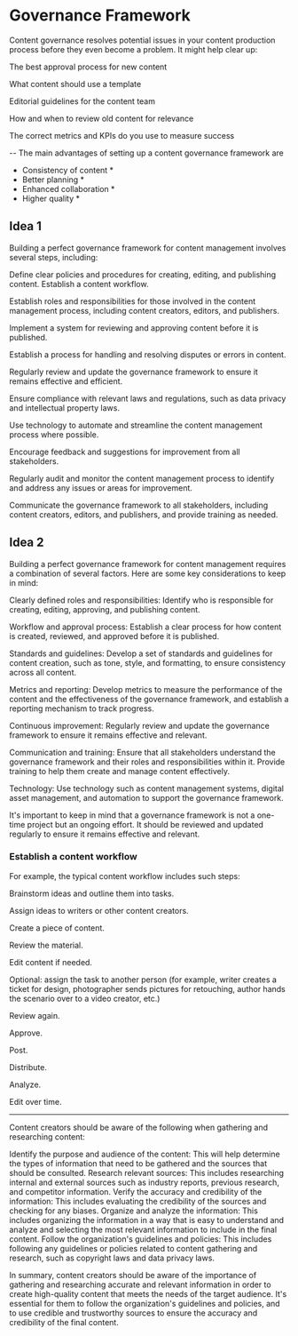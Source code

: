 # Governance Framework

Content governance resolves potential issues in your content production process before they even become a problem. It might help clear up:

The best approval process for new content

What content should use a template

Editorial guidelines for the content team 

How and when to review old content for relevance

The correct metrics and KPIs do you use to measure success


-- The main advantages of setting up a content governance framework are
* Consistency of content *
* Better planning *
* Enhanced collaboration *
* Higher quality *



## Idea 1
Building a perfect governance framework for content management involves several steps, including:

Define clear policies and procedures for creating, editing, and publishing content. Establish a content workflow.

Establish roles and responsibilities for those involved in the content management process, including content creators, editors, and publishers.

Implement a system for reviewing and approving content before it is published.

Establish a process for handling and resolving disputes or errors in content.

Regularly review and update the governance framework to ensure it remains effective and efficient.

Ensure compliance with relevant laws and regulations, such as data privacy and intellectual property laws.

Use technology to automate and streamline the content management process where possible.

Encourage feedback and suggestions for improvement from all stakeholders.

Regularly audit and monitor the content management process to identify and address any issues or areas for improvement.

Communicate the governance framework to all stakeholders, including content creators, editors, and publishers, and provide training as needed.



## Idea 2
Building a perfect governance framework for content management requires a combination of several factors. Here are some key considerations to keep in mind:

Clearly defined roles and responsibilities: Identify who is responsible for creating, editing, approving, and publishing content.

Workflow and approval process: Establish a clear process for how content is created, reviewed, and approved before it is published.

Standards and guidelines: Develop a set of standards and guidelines for content creation, such as tone, style, and formatting, to ensure consistency across all content.

Metrics and reporting: Develop metrics to measure the performance of the content and the effectiveness of the governance framework, and establish a reporting mechanism to track progress.

Continuous improvement: Regularly review and update the governance framework to ensure it remains effective and relevant.

Communication and training: Ensure that all stakeholders understand the governance framework and their roles and responsibilities within it. Provide training to help them create and manage content effectively.

Technology: Use technology such as content management systems, digital asset management, and automation to support the governance framework.

It's important to keep in mind that a governance framework is not a one-time project but an ongoing effort. It should be reviewed and updated regularly to ensure it remains effective and relevant.



### Establish a content workflow

For example, the typical content workflow includes such steps:

Brainstorm ideas and outline them into tasks.

Assign ideas to writers or other content creators. 

Create a piece of content. 

Review the material.

Edit content if needed.

Optional: assign the task to another person (for example, writer creates a ticket for design, photographer sends pictures for retouching, author hands the scenario over to a video creator, etc.)

Review again.

Approve.

Post.

Distribute.

Analyze.

Edit over time. 


_____

Content creators should be aware of the following when gathering and researching content:

Identify the purpose and audience of the content: This will help determine the types of information that need to be gathered and the sources that should be consulted.
Research relevant sources: This includes researching internal and external sources such as industry reports, previous research, and competitor information.
Verify the accuracy and credibility of the information: This includes evaluating the credibility of the sources and checking for any biases.
Organize and analyze the information: This includes organizing the information in a way that is easy to understand and analyze and selecting the most relevant information to include in the final content.
Follow the organization's guidelines and policies: This includes following any guidelines or policies related to content gathering and research, such as copyright laws and data privacy laws.


In summary, content creators should be aware of the importance of gathering and researching accurate and relevant information in order to create high-quality content that meets the needs of the target audience. It's essential for them to follow the organization's guidelines and policies, and to use credible and trustworthy sources to ensure the accuracy and credibility of the final content.